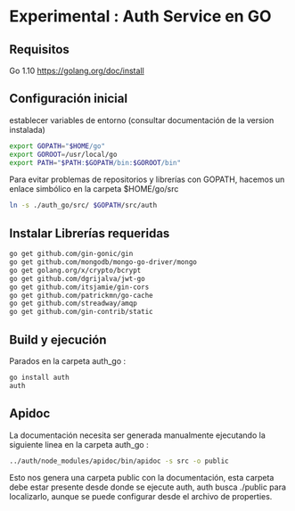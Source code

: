 Experimental : Auth Service en GO
==

Requisitos
-

Go 1.10  <https://golang.org/doc/install>

Configuración inicial
-

establecer variables de entorno (consultar documentación de la version instalada)

```bash
export GOPATH="$HOME/go"
export GOROOT=/usr/local/go
export PATH="$PATH:$GOPATH/bin:$GOROOT/bin"
```

Para evitar problemas de repositorios y librerías con GOPATH, hacemos un enlace simbólico en la carpeta $HOME/go/src

```bash
ln -s ./auth_go/src/ $GOPATH/src/auth
```

Instalar Librerías requeridas
-

```bash
go get github.com/gin-gonic/gin
go get github.com/mongodb/mongo-go-driver/mongo
go get golang.org/x/crypto/bcrypt
go get github.com/dgrijalva/jwt-go
go get github.com/itsjamie/gin-cors
go get github.com/patrickmn/go-cache
go get github.com/streadway/amqp
go get github.com/gin-contrib/static
```

Build y ejecución
-

Parados en la carpeta auth_go :

```bash
go install auth
auth
```

Apidoc
-

La documentación necesita ser generada manualmente ejecutando la siguiente linea en la carpeta auth_go :

```bash
../auth/node_modules/apidoc/bin/apidoc -s src -o public
```

Esto nos genera una carpeta public con la documentación, esta carpeta debe estar presente desde donde se ejecute auth, auth busca ./public para localizarlo, aunque se puede configurar desde el archivo de properties.
